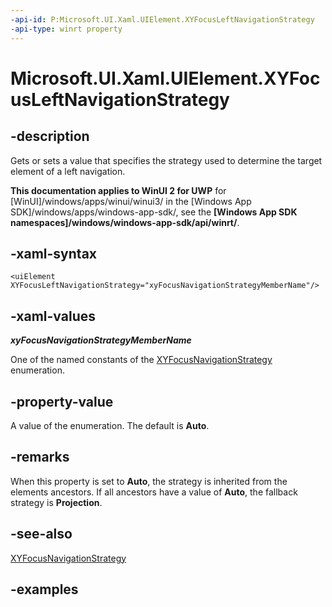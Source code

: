 ```yaml
---
-api-id: P:Microsoft.UI.Xaml.UIElement.XYFocusLeftNavigationStrategy
-api-type: winrt property
---
```


<!-- Property syntax.
public XYFocusNavigationStrategyMode XYFocusLeftNavigationStrategy { get;  set; }
-->

# Microsoft.UI.Xaml.UIElement.XYFocusLeftNavigationStrategy

## -description

Gets or sets a value that specifies the strategy used to determine the target element of a left navigation.

**This documentation applies to WinUI 2 for UWP** for [WinUI]/windows/apps/winui/winui3/ in the [Windows App SDK]/windows/apps/windows-app-sdk/, see the **[Windows App SDK namespaces]/windows/windows-app-sdk/api/winrt/**.

## -xaml-syntax

```xaml
<uiElement XYFocusLeftNavigationStrategy="xyFocusNavigationStrategyMemberName"/>
```

## -xaml-values

***xyFocusNavigationStrategyMemberName***

One of the named constants of the [XYFocusNavigationStrategy](../microsoft.ui.xaml.input/xyfocusnavigationstrategy.md) enumeration.

## -property-value

A value of the enumeration. The default is **Auto**.

## -remarks

When this property is set to **Auto**, the strategy is inherited from the elements ancestors. If all ancestors have a value of **Auto**, the fallback strategy is **Projection**.  

## -see-also

[XYFocusNavigationStrategy](../microsoft.ui.xaml.input/xyfocusnavigationstrategy.md)

## -examples

